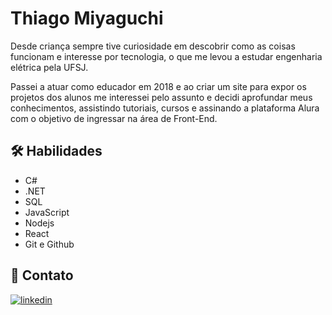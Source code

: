 # Thiago Miyaguchi

Desde criança sempre tive curiosidade em descobrir como as coisas funcionam e interesse por tecnologia, o que me levou a estudar engenharia elétrica pela UFSJ.

Passei a atuar como educador em 2018 e ao criar um site para expor os projetos dos alunos me interessei pelo assunto e decidi aprofundar meus conhecimentos, assistindo tutoriais, cursos e assinando a plataforma Alura com o objetivo de ingressar na área de Front-End.



## 🛠 Habilidades
- C#
- .NET
- SQL
- JavaScript
- Nodejs 
- React
- Git e Github

## 🔗 Contato

[![linkedin](https://img.shields.io/badge/linkedin-0A66C2?style=for-the-badge&logo=linkedin&logoColor=white)](https://www.linkedin.com/in/thiagomiyaguchi/)
